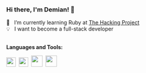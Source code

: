 ### Hi there, I'm Demian! 👋


🌱 &zwnj; &zwnj; I’m currently learning Ruby at <a href="https://www.thehackingproject.org/">The Hacking Project</a>
<br>
💡 &zwnj; &zwnj; I want to become a full-stack developer
<br />
<br />


**Languages and Tools:**  

<img height="25" src="https://upload.wikimedia.org/wikipedia/commons/7/73/Ruby_logo.svg"> &zwnj; &zwnj; <img height="25" src="https://upload.wikimedia.org/wikipedia/commons/thumb/6/62/Ruby_On_Rails_Logo.svg/langfr-2880px-Ruby_On_Rails_Logo.svg.png"> &zwnj; &zwnj; <img height="30" src="https://upload.wikimedia.org/wikipedia/commons/thumb/6/61/HTML5_logo_and_wordmark.svg/langfr-1920px-HTML5_logo_and_wordmark.svg.png"> &zwnj; &zwnj; <img height="30" src="https://upload.wikimedia.org/wikipedia/commons/thumb/d/d5/CSS3_logo_and_wordmark.svg/langfr-1024px-CSS3_logo_and_wordmark.svg.png">




<!--

<img align="center" src="https://github-readme-stats.vercel.app/api/top-langs/?username=Demian-Wicky&layout=compact&theme=" />


Here are some ideas to get you started:
### Hi there, I'm [Demian!](https://anuraghazra.github.io) 👋
- 🔭 I’m currently working on ...
- 🌱 I’m currently learning ...
- 👯 I’m looking to collaborate on ...
- 🤔 I’m looking for help with ...
- 💬 Ask me about ...
- 📫 How to reach me: ...
- 😄 Pronouns: ...
- ⚡ Fun fact: ...
-->
